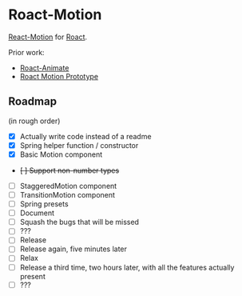 # Roact-Motion
[React-Motion](https://github.com/chenglou/react-motion) for [Roact](https://github.com/Roblox/roact).

Prior work:

* [Roact-Animate](https://github.com/AmaranthineCodices/roact-animate)
* [Roact Motion Prototype](https://github.com/LPGhatguy/roact-motion-prototype)

## Roadmap

(in rough order)

- [x] Actually write code instead of a readme
- [x] Spring helper function / constructor
- [x] Basic Motion component
- ~~[ ] Support non-number types~~
- [ ] StaggeredMotion component
- [ ] TransitionMotion component
- [ ] Spring presets
- [ ] Document
- [ ] Squash the bugs that will be missed
- [ ] ???
- [ ] Release
- [ ] Release again, five minutes later
- [ ] Relax
- [ ] Release a third time, two hours later, with all the features actually present
- [ ] ???